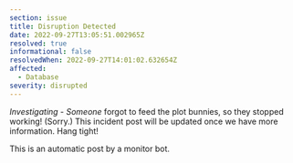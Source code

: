 ```yaml
---
section: issue
title: Disruption Detected
date: 2022-09-27T13:05:51.002965Z
resolved: true
informational: false
resolvedWhen: 2022-09-27T14:01:02.632654Z
affected:
  - Database
severity: disrupted
---
```

*Investigating* - _Someone_ forgot to feed the plot bunnies, so they stopped working! (Sorry.) This incident post will be updated once we have more information. Hang tight!

This is an automatic post by a monitor bot.
        